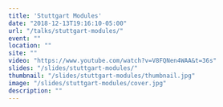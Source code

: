 ```yaml
---
title: 'Stuttgart Modules'
date: "2018-12-13T19:16:10-05:00"
url: "/talks/stuttgart-modules/"
event: ""
location: ""
site: ""
video: "https://www.youtube.com/watch?v=V8FQNen4WAA&t=36s"
slides: "/slides/stuttgart-modules/"
thumbnail: "/slides/stuttgart-modules/thumbnail.jpg"
image: "/slides/stuttgart-modules/cover.jpg"
description: ""
---
```


